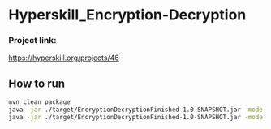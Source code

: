 # Hyperskill_Encryption-Decryption

### Project link:
https://hyperskill.org/projects/46

## How to run
```zsh
mvn clean package
java -jar ./target/EncryptionDecryptionFinished-1.0-SNAPSHOT.jar -mode enc -key 6 -alg shift -data "Welcome to GridDynamics!" -out ./test.txt
java -jar ./target/EncryptionDecryptionFinished-1.0-SNAPSHOT.jar -mode dec -key 6 -alg shift -in ./test.txt
```
